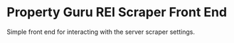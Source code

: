 # Property Guru REI Scraper Front End

Simple front end for interacting with the server scraper settings.
